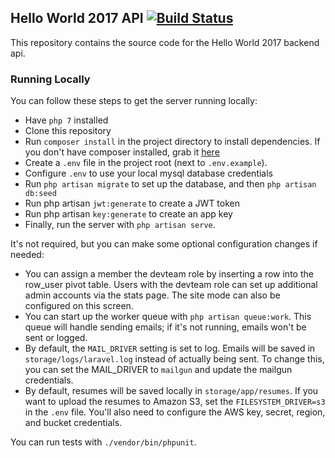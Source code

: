 ## Hello World 2017 API [![Build Status](https://travis-ci.com/jpbrabec/HelloWorldPortal2017.svg?token=ZWWEsxySq45BZfZfi25Y&branch=master)](https://travis-ci.com/jpbrabec/HelloWorldPortal2017)

This repository contains the source code for the Hello World 2017 backend api.


### Running Locally
You can follow these steps to get the server running locally:

* Have `php 7` installed
* Clone this repository
* Run `composer install` in the project directory to install dependencies. If you don't have composer installed, grab it [here](https://getcomposer.org/)
* Create a `.env` file in the project root (next to `.env.example`).    
* Configure `.env` to use your local mysql database credentials
* Run `php artisan migrate` to set up the database, and then `php artisan db:seed`
* Run php artisan `jwt:generate` to create a JWT token
* Run php artisan `key:generate` to create an app key
* Finally, run the server with `php artisan serve`.

It's not required, but you can make some optional configuration changes if needed:
* You can assign a member the devteam role by inserting a row into the row_user pivot table. Users with the devteam role can set up additional admin accounts via the stats page. The site mode can also be configured on this screen. 
* You can start up the worker queue with `php artisan queue:work`. This queue will handle sending emails; if it's not running, emails won't be sent or logged.
* By default, the `MAIL_DRIVER` setting is set to log. Emails will be saved in `storage/logs/laravel.log` instead of actually being sent. To change this, you can set the MAIL_DRIVER to `mailgun` and update the mailgun credentials.
* By default, resumes will be saved locally in `storage/app/resumes`. If you want to upload the resumes to Amazon S3, set the `FILESYSTEM_DRIVER=s3` in the `.env` file. You'll also need to configure the AWS key, secret, region, and bucket credentials.  

You can run tests with `./vendor/bin/phpunit`.
